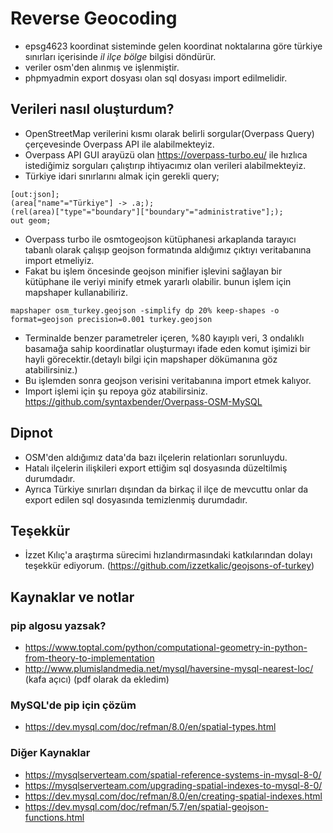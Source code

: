 # Reverse Geocoding
- epsg4623 koordinat sisteminde gelen koordinat noktalarına göre türkiye sınırları içerisinde *il ilçe bölge* bilgisi döndürür.
- veriler osm'den alınmış ve işlenmiştir.
- phpmyadmin export dosyası olan sql dosyası import edilmelidir.

## Verileri nasıl oluşturdum?
- OpenStreetMap verilerini kısmı olarak belirli sorgular(Overpass Query) çerçevesinde Overpass API ile alabilmekteyiz.
- Overpass API GUI arayüzü olan https://overpass-turbo.eu/ ile hızlıca istediğimiz sorguları çalıştırıp ihtiyacımız olan verileri alabilmekteyiz.
- Türkiye idari sınırlarını almak için gerekli query;
```
[out:json];
(area["name"="Türkiye"] -> .a;);
(rel(area)["type"="boundary"]["boundary"="administrative"];);
out geom;
```
- Overpass turbo ile osmtogeojson kütüphanesi arkaplanda tarayıcı tabanlı olarak çalışıp geojson formatında aldığımız çıktıyı veritabanına import etmeliyiz.
- Fakat bu işlem öncesinde geojson minifier işlevini sağlayan bir kütüphane ile veriyi minify etmek yararlı olabilir. bunun işlem için mapshaper kullanabiliriz.
```
mapshaper osm_turkey.geojson -simplify dp 20% keep-shapes -o format=geojson precision=0.001 turkey.geojson

```
- Terminalde benzer parametreler içeren, %80 kayıplı veri, 3 ondalıklı basamağa sahip koordinatlar oluşturmayı ifade eden komut işimizi bir hayli görecektir.(detaylı bilgi için mapshaper dökümanına göz atabilirsiniz.)
- Bu işlemden sonra geojson verisini veritabanına import etmek kalıyor.
- Import işlemi için şu repoya göz atabilirsiniz. https://github.com/syntaxbender/Overpass-OSM-MySQL

## Dipnot
- OSM'den aldığımız data'da bazı ilçelerin relationları sorunluydu.
- Hatalı ilçelerin ilişkileri export ettiğim sql dosyasında düzeltilmiş durumdadır.
- Ayrıca Türkiye sınırları dışından da birkaç il ilçe de mevcuttu onlar da export edilen sql dosyasında temizlenmiş durumdadır.
## Teşekkür
- İzzet Kılıç'a araştırma sürecimi hızlandırmasındaki katkılarından dolayı teşekkür ediyorum. (https://github.com/izzetkalic/geojsons-of-turkey)

## Kaynaklar ve notlar

### pip algosu yazsak?
- https://www.toptal.com/python/computational-geometry-in-python-from-theory-to-implementation
- http://www.plumislandmedia.net/mysql/haversine-mysql-nearest-loc/ (kafa açıcı) (pdf olarak da ekledim)
### MySQL'de pip için çözüm
- https://dev.mysql.com/doc/refman/8.0/en/spatial-types.html
### Diğer Kaynaklar
- https://mysqlserverteam.com/spatial-reference-systems-in-mysql-8-0/
- https://mysqlserverteam.com/upgrading-spatial-indexes-to-mysql-8-0/
- https://dev.mysql.com/doc/refman/8.0/en/creating-spatial-indexes.html
- https://dev.mysql.com/doc/refman/5.7/en/spatial-geojson-functions.html
